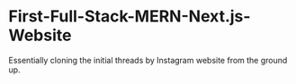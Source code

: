 # First-Full-Stack-MERN-Next.js-Website
Essentially cloning the initial threads by Instagram website from the ground up.
